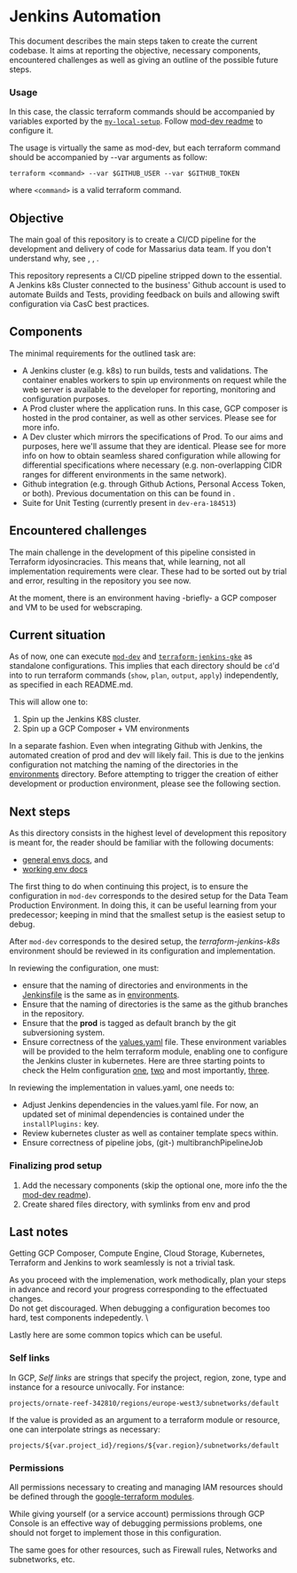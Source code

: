 # Jenkins Automation

This document describes the main steps taken to create the current codebase. It aims at reporting the objective, necessary components, encountered challenges as well as giving an outline of the possible future steps.

### Usage

In this case, the classic terraform commands should be accompanied by variables exported by the [`my-local-setup`](../helper-scripts/my-local-setup). Follow [mod-dev readme](../pipelines/environments/mod-dev/README.md) to configure it. 

The usage is virtually the same as mod-dev, but each terraform command should be accompanied by --var arguments as follow:

```
terraform <command> --var $GITHUB_USER --var $GITHUB_TOKEN
```

where `<command>` is a valid terraform command.


## Objective

The main goal of this repository is to create a CI/CD pipeline for the development and delivery of code for Massarius data team. If you don't understand why, see [](https://www.redhat.com/en/topics/devops/what-cicd-pipeline), [](https://semaphoreci.com/blog/cicd-pipeline), [](https://www.plutora.com/blog/understanding-ci-cd-pipeline).

This repository represents a CI/CD pipeline stripped down to the essential. A Jenkins k8s Cluster connected to the business' Github account is used to automate Builds and Tests, providing feedback on buils and allowing swift configuration via CasC best practices.

## Components

The minimal requirements for the outlined task are:

- A Jenkins cluster (e.g. k8s) to run builds, tests and validations. The container enables workers to spin up environments on request while the web server is available to the developer for reporting, monitoring and configuration purposes.
- A Prod cluster where the application runs. In this case, GCP composer is hosted in the prod container, as well as other services. Please see [](../pipelines/environments/mod-dev/README.md) for more info.
- A Dev cluster which mirrors the specifications of Prod. To our aims and purposes, here we'll assume that they are identical. Please see [](../pipelines/environments/README.md) for more info on how to obtain seamless shared configuration while allowing for differential specifications where necessary (e.g. non-overlapping CIDR ranges for different environments in the same network).
- Github integration (e.g. through Github Actions, Personal Access Token, or both). Previous documentation on this can be found in [](../README.md).
- Suite for Unit Testing (currently present in `dev-era-184513`)

## Encountered challenges 

The main challenge in the development of this pipeline consisted in Terraform idyosincracies. 
This means that, while learning, not all implementation requirements were clear. These had to be sorted out by trial and error, resulting in the repository you see now. 

At the moment, there is an environment having -briefly- a GCP composer and VM to be used for webscraping. 

## Current situation

As of now, one can execute [`mod-dev`](../pipelines/environments/mod-dev) and [`terraform-jenkins-gke`](.) as standalone configurations. 
This implies that each directory should be `cd`'d into to run terraform commands (`show`, `plan`, `output`, `apply`) independently, as specified in each README.md. 

This will allow one to:
1. Spin up the Jenkins K8S cluster.
2. Spin up a GCP Composer + VM environments 

In a separate fashion. Even when integrating Github with Jenkins, the automated creation of prod and dev will likely fail. This is due to the jenkins configuration not matching the naming of the directories in the [environments](../pipelines/environments/) directory. 
Before attempting to trigger the creation of either development or production environment, please see the following section.

## Next steps

As this directory consists in the highest level of development this repository is meant for, the reader should be familiar with the following documents:

- [general envs docs](pipelines/environments/README.md), and
- [working env docs](pipelines/environments/mod-dev/README.md)

The first thing to do when continuing this project, is to ensure the configuration in `mod-dev` corresponds to the desired setup for the Data Team Production Environment. In doing this, it can be useful learning from your predecessor; keeping in mind that the smallest setup is the easiest setup to debug.

After `mod-dev` corresponds to the desired setup, the *terraform-jenkins-k8s* environment should be reviewed in its configuration and implementation.

In reviewing the configuration, one must: 

- ensure that the naming of directories and environments in the [Jenkinsfile](../pipelines/environments/Jenkinsfile) is the same as in [environments](../pipelines/environments/).
- Ensure that the naming of directories is the same as the github branches in the repository.
- Ensure that the **prod** is tagged as default branch by the git subversioning system.
- Ensure correctness of the [values.yaml](./values.yaml) file. These environment variables will be provided to the helm terraform module, enabling one to configure the Jenkins cluster in kubernetes. Here are three starting points to check the Helm configuration [one](https://registry.terraform.io/providers/hashicorp/helm/latest/docs/resources/release), [two](https://raw.githubusercontent.com/jenkinsci/helm-charts/main/charts/jenkins/values.yaml) and most importantly, [three](https://www.jenkins.io/doc/book/installing/kubernetes/).

In reviewing the implementation in values.yaml, one needs to:
- Adjust Jenkins dependencies in the values.yaml file. For now, an updated set of minimal dependencies is contained under the `installPlugins:` key.
- Review kubernetes cluster as well as container template specs within.
- Ensure correctness of pipeline jobs, (git-) multibranchPipelineJob 



### Finalizing prod setup

1. Add the necessary components (skip the optional one, more info the the [mod-dev readme](../pipelines/environments/README.md)).
2. Create shared files directory, with symlinks from env and prod

## Last notes

Getting GCP Composer, Compute Engine, Cloud Storage, Kubernetes, Terraform and Jenkins to work seamlessly is not a trivial task. 

As you proceed with the implemenation, work methodically, plan your steps in advance and record your progress corresponding to the effectuated changes. \
Do not get discouraged. When debugging a configuration becomes too hard, test components indepedently. \

Lastly here are some common topics which can be useful.

### Self links

In GCP, *Self links* are strings that specify the project, region, zone, type and instance for a resource univocally. For instance:

`projects/ornate-reef-342810/regions/europe-west3/subnetworks/default`

If the value is provided as an argument to a terraform module or resource, one can interpolate strings as necessary:

`projects/${var.project_id}/regions/${var.region}/subnetworks/default`

### Permissions

All permissions necessary to creating and managing IAM resources should be defined through the [google-terraform modules](https://cloud.google.com/docs/terraform/blueprints/terraform-blueprints).

While giving yourself (or a service account) permissions through GCP Console is an effective way of debugging permissions problems, one should not forget to implement those in this configuration.

The same goes for other resources, such as Firewall rules, Networks and subnetworks, etc.
